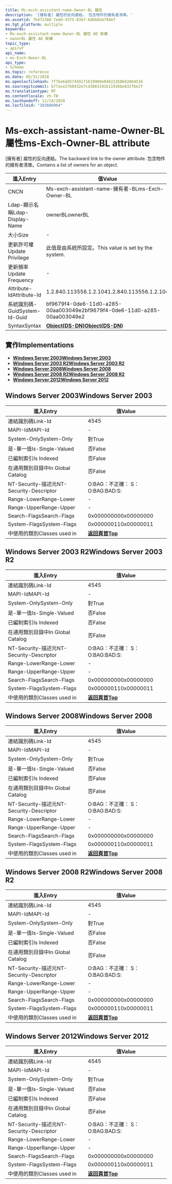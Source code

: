 ```yaml
---
title: Ms-exch-assistant-name-Owner-BL 屬性
description: '[擁有者] 屬性的反向連結。 包含物件的擁有者清單。'
ms.assetid: 7b47238d-7edd-4375-83bf-6dbb8da794ef
ms.tgt_platform: multiple
keywords:
- Ms-exch-assistant-name-Owner-BL 屬性 AD 架構
- ownerBL 屬性 AD 架構
topic_type:
- apiref
api_name:
- ms-Exch-Owner-BL
api_type:
- Schema
ms.topic: reference
ms.date: 05/31/2018
ms.openlocfilehash: ff7be6dd574591f1619980e046222b8b62864534
ms.sourcegitcommit: b77ace27b0432e7cd3863191b11926be032fbe2f
ms.translationtype: MT
ms.contentlocale: zh-TW
ms.lasthandoff: 12/14/2020
ms.locfileid: "103686964"
---
```

# <a name="ms-exch-owner-bl-attribute"></a><span data-ttu-id="c7135-106">Ms-exch-assistant-name-Owner-BL 屬性</span><span class="sxs-lookup"><span data-stu-id="c7135-106">ms-Exch-Owner-BL attribute</span></span>

<span data-ttu-id="c7135-107">[擁有者] 屬性的反向連結。</span><span class="sxs-lookup"><span data-stu-id="c7135-107">The backward link to the owner attribute.</span></span> <span data-ttu-id="c7135-108">包含物件的擁有者清單。</span><span class="sxs-lookup"><span data-stu-id="c7135-108">Contains a list of owners for an object.</span></span>



| <span data-ttu-id="c7135-109">進入</span><span class="sxs-lookup"><span data-stu-id="c7135-109">Entry</span></span> | <span data-ttu-id="c7135-110">值</span><span class="sxs-lookup"><span data-stu-id="c7135-110">Value</span></span> |
|-------------------|-----------------------------------------|
| <span data-ttu-id="c7135-111">CN</span><span class="sxs-lookup"><span data-stu-id="c7135-111">CN</span></span>                | <span data-ttu-id="c7135-112">Ms-exch-assistant-name-擁有者-BL</span><span class="sxs-lookup"><span data-stu-id="c7135-112">ms-Exch-Owner-BL</span></span>                        |
| <span data-ttu-id="c7135-113">Ldap-顯示名稱</span><span class="sxs-lookup"><span data-stu-id="c7135-113">Ldap-Display-Name</span></span> | <span data-ttu-id="c7135-114">ownerBL</span><span class="sxs-lookup"><span data-stu-id="c7135-114">ownerBL</span></span>                                 |
| <span data-ttu-id="c7135-115">大小</span><span class="sxs-lookup"><span data-stu-id="c7135-115">Size</span></span>              | \-                                      |
| <span data-ttu-id="c7135-116">更新許可權</span><span class="sxs-lookup"><span data-stu-id="c7135-116">Update Privilege</span></span>  | <span data-ttu-id="c7135-117">此值是由系統所設定。</span><span class="sxs-lookup"><span data-stu-id="c7135-117">This value is set by the system.</span></span>        |
| <span data-ttu-id="c7135-118">更新頻率</span><span class="sxs-lookup"><span data-stu-id="c7135-118">Update Frequency</span></span>  | \-                                      |
| <span data-ttu-id="c7135-119">Attribute-Id</span><span class="sxs-lookup"><span data-stu-id="c7135-119">Attribute-Id</span></span>      | <span data-ttu-id="c7135-120">1.2.840.113556.1.2.104</span><span class="sxs-lookup"><span data-stu-id="c7135-120">1.2.840.113556.1.2.104</span></span>                  |
| <span data-ttu-id="c7135-121">系統識別碼-Guid</span><span class="sxs-lookup"><span data-stu-id="c7135-121">System-Id-Guid</span></span>    | <span data-ttu-id="c7135-122">bf9679f4-0de6-11d0-a285-00aa003049e2</span><span class="sxs-lookup"><span data-stu-id="c7135-122">bf9679f4-0de6-11d0-a285-00aa003049e2</span></span>    |
| <span data-ttu-id="c7135-123">Syntax</span><span class="sxs-lookup"><span data-stu-id="c7135-123">Syntax</span></span>            | [<span data-ttu-id="c7135-124">**Object(DS-DN)**</span><span class="sxs-lookup"><span data-stu-id="c7135-124">**Object(DS-DN)**</span></span>](s-object-ds-dn.md) |



## <a name="implementations"></a><span data-ttu-id="c7135-125">實作</span><span class="sxs-lookup"><span data-stu-id="c7135-125">Implementations</span></span>

-   [<span data-ttu-id="c7135-126">**Windows Server 2003**</span><span class="sxs-lookup"><span data-stu-id="c7135-126">**Windows Server 2003**</span></span>](#windows-server-2003)
-   [<span data-ttu-id="c7135-127">**Windows Server 2003 R2**</span><span class="sxs-lookup"><span data-stu-id="c7135-127">**Windows Server 2003 R2**</span></span>](#windows-server-2003-r2)
-   [<span data-ttu-id="c7135-128">**Windows Server 2008**</span><span class="sxs-lookup"><span data-stu-id="c7135-128">**Windows Server 2008**</span></span>](#windows-server-2008)
-   [<span data-ttu-id="c7135-129">**Windows Server 2008 R2**</span><span class="sxs-lookup"><span data-stu-id="c7135-129">**Windows Server 2008 R2**</span></span>](#windows-server-2008-r2)
-   [<span data-ttu-id="c7135-130">**Windows Server 2012**</span><span class="sxs-lookup"><span data-stu-id="c7135-130">**Windows Server 2012**</span></span>](#windows-server-2012)

## <a name="windows-server-2003"></a><span data-ttu-id="c7135-131">Windows Server 2003</span><span class="sxs-lookup"><span data-stu-id="c7135-131">Windows Server 2003</span></span>



| <span data-ttu-id="c7135-132">進入</span><span class="sxs-lookup"><span data-stu-id="c7135-132">Entry</span></span> | <span data-ttu-id="c7135-133">值</span><span class="sxs-lookup"><span data-stu-id="c7135-133">Value</span></span> |
|------------------------|---------------------------------|
| <span data-ttu-id="c7135-134">連結識別碼</span><span class="sxs-lookup"><span data-stu-id="c7135-134">Link-Id</span></span>                | <span data-ttu-id="c7135-135">45</span><span class="sxs-lookup"><span data-stu-id="c7135-135">45</span></span>                              |
| <span data-ttu-id="c7135-136">MAPI-Id</span><span class="sxs-lookup"><span data-stu-id="c7135-136">MAPI-Id</span></span>                | \-                              |
| <span data-ttu-id="c7135-137">System-Only</span><span class="sxs-lookup"><span data-stu-id="c7135-137">System-Only</span></span>            | <span data-ttu-id="c7135-138">對</span><span class="sxs-lookup"><span data-stu-id="c7135-138">True</span></span>                            |
| <span data-ttu-id="c7135-139">是-單一值</span><span class="sxs-lookup"><span data-stu-id="c7135-139">Is-Single-Valued</span></span>       | <span data-ttu-id="c7135-140">否</span><span class="sxs-lookup"><span data-stu-id="c7135-140">False</span></span>                           |
| <span data-ttu-id="c7135-141">已編制索引</span><span class="sxs-lookup"><span data-stu-id="c7135-141">Is Indexed</span></span>             | <span data-ttu-id="c7135-142">否</span><span class="sxs-lookup"><span data-stu-id="c7135-142">False</span></span>                           |
| <span data-ttu-id="c7135-143">在通用類別目錄中</span><span class="sxs-lookup"><span data-stu-id="c7135-143">In Global Catalog</span></span>      | <span data-ttu-id="c7135-144">否</span><span class="sxs-lookup"><span data-stu-id="c7135-144">False</span></span>                           |
| <span data-ttu-id="c7135-145">NT-Security-描述元</span><span class="sxs-lookup"><span data-stu-id="c7135-145">NT-Security-Descriptor</span></span> | <span data-ttu-id="c7135-146">O:BAG：不正確： S：</span><span class="sxs-lookup"><span data-stu-id="c7135-146">O:BAG:BAD:S:</span></span>                    |
| <span data-ttu-id="c7135-147">Range-Lower</span><span class="sxs-lookup"><span data-stu-id="c7135-147">Range-Lower</span></span>            | \-                              |
| <span data-ttu-id="c7135-148">Range-Upper</span><span class="sxs-lookup"><span data-stu-id="c7135-148">Range-Upper</span></span>            | \-                              |
| <span data-ttu-id="c7135-149">Search-Flags</span><span class="sxs-lookup"><span data-stu-id="c7135-149">Search-Flags</span></span>           | <span data-ttu-id="c7135-150">0x00000000</span><span class="sxs-lookup"><span data-stu-id="c7135-150">0x00000000</span></span>                      |
| <span data-ttu-id="c7135-151">System-Flags</span><span class="sxs-lookup"><span data-stu-id="c7135-151">System-Flags</span></span>           | <span data-ttu-id="c7135-152">0x00000011</span><span class="sxs-lookup"><span data-stu-id="c7135-152">0x00000011</span></span>                      |
| <span data-ttu-id="c7135-153">中使用的類別</span><span class="sxs-lookup"><span data-stu-id="c7135-153">Classes used in</span></span>        | [<span data-ttu-id="c7135-154">**返回頁首**</span><span class="sxs-lookup"><span data-stu-id="c7135-154">**Top**</span></span>](c-top.md)<br/> |



## <a name="windows-server-2003-r2"></a><span data-ttu-id="c7135-155">Windows Server 2003 R2</span><span class="sxs-lookup"><span data-stu-id="c7135-155">Windows Server 2003 R2</span></span>



| <span data-ttu-id="c7135-156">進入</span><span class="sxs-lookup"><span data-stu-id="c7135-156">Entry</span></span> | <span data-ttu-id="c7135-157">值</span><span class="sxs-lookup"><span data-stu-id="c7135-157">Value</span></span> |
|------------------------|---------------------------------|
| <span data-ttu-id="c7135-158">連結識別碼</span><span class="sxs-lookup"><span data-stu-id="c7135-158">Link-Id</span></span>                | <span data-ttu-id="c7135-159">45</span><span class="sxs-lookup"><span data-stu-id="c7135-159">45</span></span>                              |
| <span data-ttu-id="c7135-160">MAPI-Id</span><span class="sxs-lookup"><span data-stu-id="c7135-160">MAPI-Id</span></span>                | \-                              |
| <span data-ttu-id="c7135-161">System-Only</span><span class="sxs-lookup"><span data-stu-id="c7135-161">System-Only</span></span>            | <span data-ttu-id="c7135-162">對</span><span class="sxs-lookup"><span data-stu-id="c7135-162">True</span></span>                            |
| <span data-ttu-id="c7135-163">是-單一值</span><span class="sxs-lookup"><span data-stu-id="c7135-163">Is-Single-Valued</span></span>       | <span data-ttu-id="c7135-164">否</span><span class="sxs-lookup"><span data-stu-id="c7135-164">False</span></span>                           |
| <span data-ttu-id="c7135-165">已編制索引</span><span class="sxs-lookup"><span data-stu-id="c7135-165">Is Indexed</span></span>             | <span data-ttu-id="c7135-166">否</span><span class="sxs-lookup"><span data-stu-id="c7135-166">False</span></span>                           |
| <span data-ttu-id="c7135-167">在通用類別目錄中</span><span class="sxs-lookup"><span data-stu-id="c7135-167">In Global Catalog</span></span>      | <span data-ttu-id="c7135-168">否</span><span class="sxs-lookup"><span data-stu-id="c7135-168">False</span></span>                           |
| <span data-ttu-id="c7135-169">NT-Security-描述元</span><span class="sxs-lookup"><span data-stu-id="c7135-169">NT-Security-Descriptor</span></span> | <span data-ttu-id="c7135-170">O:BAG：不正確： S：</span><span class="sxs-lookup"><span data-stu-id="c7135-170">O:BAG:BAD:S:</span></span>                    |
| <span data-ttu-id="c7135-171">Range-Lower</span><span class="sxs-lookup"><span data-stu-id="c7135-171">Range-Lower</span></span>            | \-                              |
| <span data-ttu-id="c7135-172">Range-Upper</span><span class="sxs-lookup"><span data-stu-id="c7135-172">Range-Upper</span></span>            | \-                              |
| <span data-ttu-id="c7135-173">Search-Flags</span><span class="sxs-lookup"><span data-stu-id="c7135-173">Search-Flags</span></span>           | <span data-ttu-id="c7135-174">0x00000000</span><span class="sxs-lookup"><span data-stu-id="c7135-174">0x00000000</span></span>                      |
| <span data-ttu-id="c7135-175">System-Flags</span><span class="sxs-lookup"><span data-stu-id="c7135-175">System-Flags</span></span>           | <span data-ttu-id="c7135-176">0x00000011</span><span class="sxs-lookup"><span data-stu-id="c7135-176">0x00000011</span></span>                      |
| <span data-ttu-id="c7135-177">中使用的類別</span><span class="sxs-lookup"><span data-stu-id="c7135-177">Classes used in</span></span>        | [<span data-ttu-id="c7135-178">**返回頁首**</span><span class="sxs-lookup"><span data-stu-id="c7135-178">**Top**</span></span>](c-top.md)<br/> |



## <a name="windows-server-2008"></a><span data-ttu-id="c7135-179">Windows Server 2008</span><span class="sxs-lookup"><span data-stu-id="c7135-179">Windows Server 2008</span></span>



| <span data-ttu-id="c7135-180">進入</span><span class="sxs-lookup"><span data-stu-id="c7135-180">Entry</span></span> | <span data-ttu-id="c7135-181">值</span><span class="sxs-lookup"><span data-stu-id="c7135-181">Value</span></span> |
|------------------------|---------------------------------|
| <span data-ttu-id="c7135-182">連結識別碼</span><span class="sxs-lookup"><span data-stu-id="c7135-182">Link-Id</span></span>                | <span data-ttu-id="c7135-183">45</span><span class="sxs-lookup"><span data-stu-id="c7135-183">45</span></span>                              |
| <span data-ttu-id="c7135-184">MAPI-Id</span><span class="sxs-lookup"><span data-stu-id="c7135-184">MAPI-Id</span></span>                | \-                              |
| <span data-ttu-id="c7135-185">System-Only</span><span class="sxs-lookup"><span data-stu-id="c7135-185">System-Only</span></span>            | <span data-ttu-id="c7135-186">對</span><span class="sxs-lookup"><span data-stu-id="c7135-186">True</span></span>                            |
| <span data-ttu-id="c7135-187">是-單一值</span><span class="sxs-lookup"><span data-stu-id="c7135-187">Is-Single-Valued</span></span>       | <span data-ttu-id="c7135-188">否</span><span class="sxs-lookup"><span data-stu-id="c7135-188">False</span></span>                           |
| <span data-ttu-id="c7135-189">已編制索引</span><span class="sxs-lookup"><span data-stu-id="c7135-189">Is Indexed</span></span>             | <span data-ttu-id="c7135-190">否</span><span class="sxs-lookup"><span data-stu-id="c7135-190">False</span></span>                           |
| <span data-ttu-id="c7135-191">在通用類別目錄中</span><span class="sxs-lookup"><span data-stu-id="c7135-191">In Global Catalog</span></span>      | <span data-ttu-id="c7135-192">否</span><span class="sxs-lookup"><span data-stu-id="c7135-192">False</span></span>                           |
| <span data-ttu-id="c7135-193">NT-Security-描述元</span><span class="sxs-lookup"><span data-stu-id="c7135-193">NT-Security-Descriptor</span></span> | <span data-ttu-id="c7135-194">O:BAG：不正確： S：</span><span class="sxs-lookup"><span data-stu-id="c7135-194">O:BAG:BAD:S:</span></span>                    |
| <span data-ttu-id="c7135-195">Range-Lower</span><span class="sxs-lookup"><span data-stu-id="c7135-195">Range-Lower</span></span>            | \-                              |
| <span data-ttu-id="c7135-196">Range-Upper</span><span class="sxs-lookup"><span data-stu-id="c7135-196">Range-Upper</span></span>            | \-                              |
| <span data-ttu-id="c7135-197">Search-Flags</span><span class="sxs-lookup"><span data-stu-id="c7135-197">Search-Flags</span></span>           | <span data-ttu-id="c7135-198">0x00000000</span><span class="sxs-lookup"><span data-stu-id="c7135-198">0x00000000</span></span>                      |
| <span data-ttu-id="c7135-199">System-Flags</span><span class="sxs-lookup"><span data-stu-id="c7135-199">System-Flags</span></span>           | <span data-ttu-id="c7135-200">0x00000011</span><span class="sxs-lookup"><span data-stu-id="c7135-200">0x00000011</span></span>                      |
| <span data-ttu-id="c7135-201">中使用的類別</span><span class="sxs-lookup"><span data-stu-id="c7135-201">Classes used in</span></span>        | [<span data-ttu-id="c7135-202">**返回頁首**</span><span class="sxs-lookup"><span data-stu-id="c7135-202">**Top**</span></span>](c-top.md)<br/> |



## <a name="windows-server-2008-r2"></a><span data-ttu-id="c7135-203">Windows Server 2008 R2</span><span class="sxs-lookup"><span data-stu-id="c7135-203">Windows Server 2008 R2</span></span>



| <span data-ttu-id="c7135-204">進入</span><span class="sxs-lookup"><span data-stu-id="c7135-204">Entry</span></span> | <span data-ttu-id="c7135-205">值</span><span class="sxs-lookup"><span data-stu-id="c7135-205">Value</span></span> |
|------------------------|---------------------------------|
| <span data-ttu-id="c7135-206">連結識別碼</span><span class="sxs-lookup"><span data-stu-id="c7135-206">Link-Id</span></span>                | <span data-ttu-id="c7135-207">45</span><span class="sxs-lookup"><span data-stu-id="c7135-207">45</span></span>                              |
| <span data-ttu-id="c7135-208">MAPI-Id</span><span class="sxs-lookup"><span data-stu-id="c7135-208">MAPI-Id</span></span>                | \-                              |
| <span data-ttu-id="c7135-209">System-Only</span><span class="sxs-lookup"><span data-stu-id="c7135-209">System-Only</span></span>            | <span data-ttu-id="c7135-210">對</span><span class="sxs-lookup"><span data-stu-id="c7135-210">True</span></span>                            |
| <span data-ttu-id="c7135-211">是-單一值</span><span class="sxs-lookup"><span data-stu-id="c7135-211">Is-Single-Valued</span></span>       | <span data-ttu-id="c7135-212">否</span><span class="sxs-lookup"><span data-stu-id="c7135-212">False</span></span>                           |
| <span data-ttu-id="c7135-213">已編制索引</span><span class="sxs-lookup"><span data-stu-id="c7135-213">Is Indexed</span></span>             | <span data-ttu-id="c7135-214">否</span><span class="sxs-lookup"><span data-stu-id="c7135-214">False</span></span>                           |
| <span data-ttu-id="c7135-215">在通用類別目錄中</span><span class="sxs-lookup"><span data-stu-id="c7135-215">In Global Catalog</span></span>      | <span data-ttu-id="c7135-216">否</span><span class="sxs-lookup"><span data-stu-id="c7135-216">False</span></span>                           |
| <span data-ttu-id="c7135-217">NT-Security-描述元</span><span class="sxs-lookup"><span data-stu-id="c7135-217">NT-Security-Descriptor</span></span> | <span data-ttu-id="c7135-218">O:BAG：不正確： S：</span><span class="sxs-lookup"><span data-stu-id="c7135-218">O:BAG:BAD:S:</span></span>                    |
| <span data-ttu-id="c7135-219">Range-Lower</span><span class="sxs-lookup"><span data-stu-id="c7135-219">Range-Lower</span></span>            | \-                              |
| <span data-ttu-id="c7135-220">Range-Upper</span><span class="sxs-lookup"><span data-stu-id="c7135-220">Range-Upper</span></span>            | \-                              |
| <span data-ttu-id="c7135-221">Search-Flags</span><span class="sxs-lookup"><span data-stu-id="c7135-221">Search-Flags</span></span>           | <span data-ttu-id="c7135-222">0x00000000</span><span class="sxs-lookup"><span data-stu-id="c7135-222">0x00000000</span></span>                      |
| <span data-ttu-id="c7135-223">System-Flags</span><span class="sxs-lookup"><span data-stu-id="c7135-223">System-Flags</span></span>           | <span data-ttu-id="c7135-224">0x00000011</span><span class="sxs-lookup"><span data-stu-id="c7135-224">0x00000011</span></span>                      |
| <span data-ttu-id="c7135-225">中使用的類別</span><span class="sxs-lookup"><span data-stu-id="c7135-225">Classes used in</span></span>        | [<span data-ttu-id="c7135-226">**返回頁首**</span><span class="sxs-lookup"><span data-stu-id="c7135-226">**Top**</span></span>](c-top.md)<br/> |



## <a name="windows-server-2012"></a><span data-ttu-id="c7135-227">Windows Server 2012</span><span class="sxs-lookup"><span data-stu-id="c7135-227">Windows Server 2012</span></span>



| <span data-ttu-id="c7135-228">進入</span><span class="sxs-lookup"><span data-stu-id="c7135-228">Entry</span></span> | <span data-ttu-id="c7135-229">值</span><span class="sxs-lookup"><span data-stu-id="c7135-229">Value</span></span> |
|------------------------|---------------------------------|
| <span data-ttu-id="c7135-230">連結識別碼</span><span class="sxs-lookup"><span data-stu-id="c7135-230">Link-Id</span></span>                | <span data-ttu-id="c7135-231">45</span><span class="sxs-lookup"><span data-stu-id="c7135-231">45</span></span>                              |
| <span data-ttu-id="c7135-232">MAPI-Id</span><span class="sxs-lookup"><span data-stu-id="c7135-232">MAPI-Id</span></span>                | \-                              |
| <span data-ttu-id="c7135-233">System-Only</span><span class="sxs-lookup"><span data-stu-id="c7135-233">System-Only</span></span>            | <span data-ttu-id="c7135-234">對</span><span class="sxs-lookup"><span data-stu-id="c7135-234">True</span></span>                            |
| <span data-ttu-id="c7135-235">是-單一值</span><span class="sxs-lookup"><span data-stu-id="c7135-235">Is-Single-Valued</span></span>       | <span data-ttu-id="c7135-236">否</span><span class="sxs-lookup"><span data-stu-id="c7135-236">False</span></span>                           |
| <span data-ttu-id="c7135-237">已編制索引</span><span class="sxs-lookup"><span data-stu-id="c7135-237">Is Indexed</span></span>             | <span data-ttu-id="c7135-238">否</span><span class="sxs-lookup"><span data-stu-id="c7135-238">False</span></span>                           |
| <span data-ttu-id="c7135-239">在通用類別目錄中</span><span class="sxs-lookup"><span data-stu-id="c7135-239">In Global Catalog</span></span>      | <span data-ttu-id="c7135-240">否</span><span class="sxs-lookup"><span data-stu-id="c7135-240">False</span></span>                           |
| <span data-ttu-id="c7135-241">NT-Security-描述元</span><span class="sxs-lookup"><span data-stu-id="c7135-241">NT-Security-Descriptor</span></span> | <span data-ttu-id="c7135-242">O:BAG：不正確： S：</span><span class="sxs-lookup"><span data-stu-id="c7135-242">O:BAG:BAD:S:</span></span>                    |
| <span data-ttu-id="c7135-243">Range-Lower</span><span class="sxs-lookup"><span data-stu-id="c7135-243">Range-Lower</span></span>            | \-                              |
| <span data-ttu-id="c7135-244">Range-Upper</span><span class="sxs-lookup"><span data-stu-id="c7135-244">Range-Upper</span></span>            | \-                              |
| <span data-ttu-id="c7135-245">Search-Flags</span><span class="sxs-lookup"><span data-stu-id="c7135-245">Search-Flags</span></span>           | <span data-ttu-id="c7135-246">0x00000000</span><span class="sxs-lookup"><span data-stu-id="c7135-246">0x00000000</span></span>                      |
| <span data-ttu-id="c7135-247">System-Flags</span><span class="sxs-lookup"><span data-stu-id="c7135-247">System-Flags</span></span>           | <span data-ttu-id="c7135-248">0x00000011</span><span class="sxs-lookup"><span data-stu-id="c7135-248">0x00000011</span></span>                      |
| <span data-ttu-id="c7135-249">中使用的類別</span><span class="sxs-lookup"><span data-stu-id="c7135-249">Classes used in</span></span>        | [<span data-ttu-id="c7135-250">**返回頁首**</span><span class="sxs-lookup"><span data-stu-id="c7135-250">**Top**</span></span>](c-top.md)<br/> |



 

 





